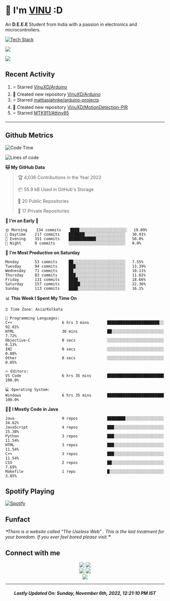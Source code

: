 # 👋 I'm [VINU](https://vinuxd.github.io) :D

An **D.E.E.E** Student from India with a passion in electronics and microcontrollers.
<br/>

[![Tech Stack](https://skillicons.dev/icons?i=c,java,py,spring,md,regex,arduino,raspberrypi,firebase,mongodb,git,heroku,netlify,androidstudio,vscode,figma,&theme=dark&perline=7)](https://t.me/VinuXD)

<a href=https://vinuxd.me><img src="https://github-readme-stats.vercel.app/api?username=vinuxd&hide=issues&show_icons=true&theme=chartreuse-dark&include_all_commits=true&count_private=true"/></a>

<a href=https://vinuxd.me><img src="http://github-readme-streak-stats.herokuapp.com?user=vinuxd&theme=chartreuse-dark&hide_border=false&date_format=j%20M%5B%20Y%5D"/></a>

## Recent Activity
<!--RECENT_ACTIVITY:start-->
1. ⭐ Starred [VinuXD/Arduino](https://github.com/VinuXD/Arduino)
2. 📔 Created new repository [VinuXD/Arduino](https://github.com/VinuXD/Arduino)
3. ⭐ Starred [mattiasjahnke/arduino-projects](https://github.com/mattiasjahnke/arduino-projects)
4. 📔 Created new repository [VinuXD/MotionDetection-PIR](https://github.com/VinuXD/MotionDetection-PIR)
5. ⭐ Starred [MTK911/Attiny85](https://github.com/MTK911/Attiny85)
<!--RECENT_ACTIVITY:end-->
---

## Github Metrics

<!--START_SECTION:waka-->
![Code Time](http://img.shields.io/badge/Code%20Time%20since%2021/1/2022-155%20hrs%2030%20mins-blue?style=plastic&logo=Codepen)

![Lines of code](https://img.shields.io/badge/From%20Hello%20World%20I%27ve%20Written-219%20Thousand%20lines%20of%20code-blue)

**🐱 My GitHub Data** 

> 🏆 4,036 Contributions in the Year 2022
 > 
> 📦 55.9 kB Used in GitHub's Storage 
 > 
> 📜 20 Public Repositories 
 > 
> 🔑 17 Private Repositories  
 > 
**🥰 I'm an Early 🐤** 

```text
🌞 Morning    134 commits    ████░░░░░░░░░░░░░░░░░░░░░   19.09% 
🌆 Daytime    217 commits    ███████░░░░░░░░░░░░░░░░░░   30.91% 
🌃 Evening    351 commits    ████████████░░░░░░░░░░░░░   50.0% 
🌙 Night      0 commits      ░░░░░░░░░░░░░░░░░░░░░░░░░   0.0%
```
📅 **I'm Most Productive on Saturday** 

```text
Monday       53 commits     ██░░░░░░░░░░░░░░░░░░░░░░░   7.55% 
Tuesday      94 commits     ███░░░░░░░░░░░░░░░░░░░░░░   13.39% 
Wednesday    71 commits     ██░░░░░░░░░░░░░░░░░░░░░░░   10.11% 
Thursday     83 commits     ███░░░░░░░░░░░░░░░░░░░░░░   11.82% 
Friday       131 commits    ████░░░░░░░░░░░░░░░░░░░░░   18.66% 
Saturday     157 commits    █████░░░░░░░░░░░░░░░░░░░░   22.36% 
Sunday       113 commits    ████░░░░░░░░░░░░░░░░░░░░░   16.1%
```


📊 **This Week I Spent My Time On** 

```text
⌚︎ Time Zone: Asia/Kolkata

💬 Programming Languages: 
C++                      6 hrs 3 mins        ███████████████████████░░   92.01% 
HTML                     30 mins             ██░░░░░░░░░░░░░░░░░░░░░░░   7.72% 
Objective-C              0 secs              ░░░░░░░░░░░░░░░░░░░░░░░░░   0.13% 
INI                      0 secs              ░░░░░░░░░░░░░░░░░░░░░░░░░   0.08% 
Other                    0 secs              ░░░░░░░░░░░░░░░░░░░░░░░░░   0.05%

🔥 Editors: 
VS Code                  6 hrs 35 mins       █████████████████████████   100.0%

💻 Operating System: 
Windows                  6 hrs 35 mins       █████████████████████████   100.0%
```

**🧑‍💻 I Mostly Code in Java** 

```text
Java                     9 repos             ████████░░░░░░░░░░░░░░░░░   34.62% 
JavaScript               4 repos             ███░░░░░░░░░░░░░░░░░░░░░░   15.38% 
Python                   3 repos             ███░░░░░░░░░░░░░░░░░░░░░░   11.54% 
HTML                     3 repos             ███░░░░░░░░░░░░░░░░░░░░░░   11.54% 
C++                      3 repos             ███░░░░░░░░░░░░░░░░░░░░░░   11.54% 
CSS                      2 repos             ██░░░░░░░░░░░░░░░░░░░░░░░   7.69% 
Makefile                 1 repo              █░░░░░░░░░░░░░░░░░░░░░░░░   3.85%
```



<!--END_SECTION:waka-->

## Spotify Playing

[![Spotify](https://spotifyxd.vercel.app/api/spotify?background_color=000000&border_color=00ff7f)](https://open.spotify.com/user/31a2knpxmuez2uo44wigmbqxjapy?si=ORyXsvpDQy6DNbodyG10lA)

## Funfact

<!--STARTS_HERE_QUOTE_README-->
<i>❝There is a website called “The Useless Web” . This is the last treatment for your boredom. If you ever feel bored please visit.❞</i>
<!--ENDS_HERE_QUOTE_README-->

## Connect with me

<div align="center" class="first">
<a href="https://t.me/VinuXD"><img src="https://img.shields.io/badge/Telegram-2CA5E0?style=for-the-badge&logo=telegram&logoColor=white"></a>
<a href="mailto:vinuvarsath3@gmail.com"><img src="https://img.shields.io/badge/Gmail-D14836?style=for-the-badge&logo=gmail&logoColor=white"></a>
</div>

<div align="center" class="second">
<a href="https://dev.to/VinuXD"><img src="https://img.shields.io/badge/dev.to-0A0A0A?style=for-the-badge&logo=devdotto&logoColor=white"></a>
<a href="https://stackoverflow.com/users/17960559/vinuxd"><img src="https://img.shields.io/badge/StackOverFlow-orange?style=for-the-badge&logo=stackoverflow&logoColor=white"></a>
</div>

<div align="center" class="third">
<a href="https://VinuXD.github.io"><img src="https://img.shields.io/badge/website-000000?style=for-the-badge&logo=About.me&logoColor=white"></a>
</div>

---

<!--RECENT_ACTIVITY:last_update-->
<h5 align="center">Lastly Updated On: <b>Sunday, November 6th, 2022, 12:21:10 PM IST</b></h5>
<!--RECENT_ACTIVITY:last_update_end-->
